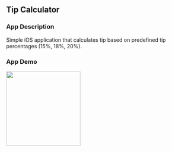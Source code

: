 ## Tip Calculator

### App Description

Simple iOS application that calculates tip based on predefined tip percentages (15%, 18%, 20%).

### App Demo

<img src="https://i.imgur.com/hNWVzKq.gif" width=200>
